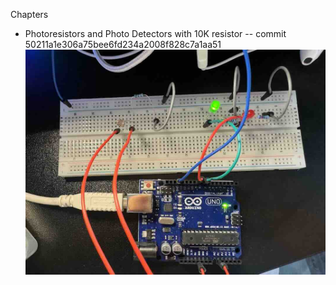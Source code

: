 Chapters

* Photoresistors and Photo Detectors with 10K resistor -- commit 50211a1e306a75bee6fd234a2008f828c7a1aa51 ![ref](/images/7.jpg)
